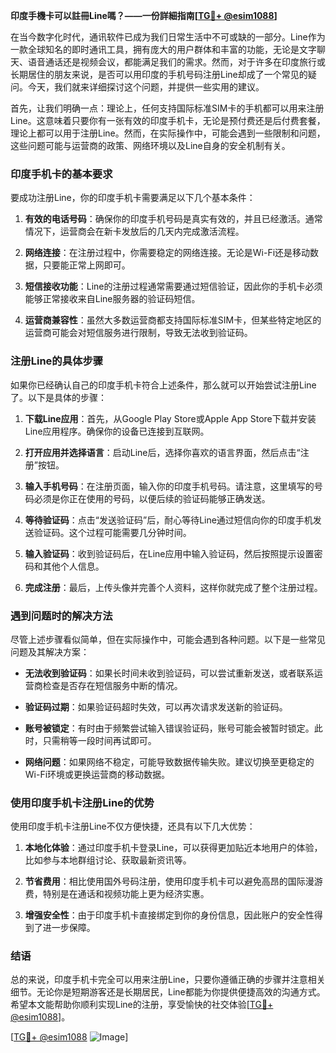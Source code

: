 **印度手機卡可以註冊Line嗎？——一份詳細指南[[TG💪+ @esim1088](https://t.me/s/esim1088)]**

在当今数字化时代，通讯软件已成为我们日常生活中不可或缺的一部分。Line作为一款全球知名的即时通讯工具，拥有庞大的用户群体和丰富的功能，无论是文字聊天、语音通话还是视频会议，都能满足我们的需求。然而，对于许多在印度旅行或长期居住的朋友来说，是否可以用印度的手机号码注册Line却成了一个常见的疑问。今天，我们就来详细探讨这个问题，并提供一些实用的建议。

首先，让我们明确一点：理论上，任何支持国际标准SIM卡的手机都可以用来注册Line。这意味着只要你有一张有效的印度手机卡，无论是预付费还是后付费套餐，理论上都可以用于注册Line。然而，在实际操作中，可能会遇到一些限制和问题，这些问题可能与运营商的政策、网络环境以及Line自身的安全机制有关。

### 印度手机卡的基本要求

要成功注册Line，你的印度手机卡需要满足以下几个基本条件：

1. **有效的电话号码**：确保你的印度手机号码是真实有效的，并且已经激活。通常情况下，运营商会在新卡发放后的几天内完成激活流程。
   
2. **网络连接**：在注册过程中，你需要稳定的网络连接。无论是Wi-Fi还是移动数据，只要能正常上网即可。

3. **短信接收功能**：Line的注册过程通常需要通过短信验证，因此你的手机卡必须能够正常接收来自Line服务器的验证码短信。

4. **运营商兼容性**：虽然大多数运营商都支持国际标准SIM卡，但某些特定地区的运营商可能会对短信服务进行限制，导致无法收到验证码。

### 注册Line的具体步骤

如果你已经确认自己的印度手机卡符合上述条件，那么就可以开始尝试注册Line了。以下是具体的步骤：

1. **下载Line应用**：首先，从Google Play Store或Apple App Store下载并安装Line应用程序。确保你的设备已连接到互联网。

2. **打开应用并选择语言**：启动Line后，选择你喜欢的语言界面，然后点击“注册”按钮。

3. **输入手机号码**：在注册页面，输入你的印度手机号码。请注意，这里填写的号码必须是你正在使用的号码，以便后续的验证码能够正确发送。

4. **等待验证码**：点击“发送验证码”后，耐心等待Line通过短信向你的印度手机发送验证码。这个过程可能需要几分钟时间。

5. **输入验证码**：收到验证码后，在Line应用中输入验证码，然后按照提示设置密码和其他个人信息。

6. **完成注册**：最后，上传头像并完善个人资料，这样你就完成了整个注册过程。

### 遇到问题时的解决方法

尽管上述步骤看似简单，但在实际操作中，可能会遇到各种问题。以下是一些常见问题及其解决方案：

- **无法收到验证码**：如果长时间未收到验证码，可以尝试重新发送，或者联系运营商检查是否存在短信服务中断的情况。

- **验证码过期**：如果验证码超时失效，可以再次请求发送新的验证码。

- **账号被锁定**：有时由于频繁尝试输入错误验证码，账号可能会被暂时锁定。此时，只需稍等一段时间再试即可。

- **网络问题**：如果网络不稳定，可能导致数据传输失败。建议切换至更稳定的Wi-Fi环境或更换运营商的移动数据。

### 使用印度手机卡注册Line的优势

使用印度手机卡注册Line不仅方便快捷，还具有以下几大优势：

1. **本地化体验**：通过印度手机卡登录Line，可以获得更加贴近本地用户的体验，比如参与本地群组讨论、获取最新资讯等。

2. **节省费用**：相比使用国外号码注册，使用印度手机卡可以避免高昂的国际漫游费，特别是在通话和视频功能上更为经济实惠。

3. **增强安全性**：由于印度手机卡直接绑定到你的身份信息，因此账户的安全性得到了进一步保障。

### 结语

总的来说，印度手机卡完全可以用来注册Line，只要你遵循正确的步骤并注意相关细节。无论你是短期游客还是长期居民，Line都能为你提供便捷高效的沟通方式。希望本文能帮助你顺利实现Line的注册，享受愉快的社交体验[[TG💪+ @esim1088](https://t.me/s/esim1088)]。

[[TG💪+ @esim1088](https://t.me/s/esim1088) ![Image](https://i.postimg.cc/4NQfJmqS/Snipaste-2025-05-13-00-14-12.png)]